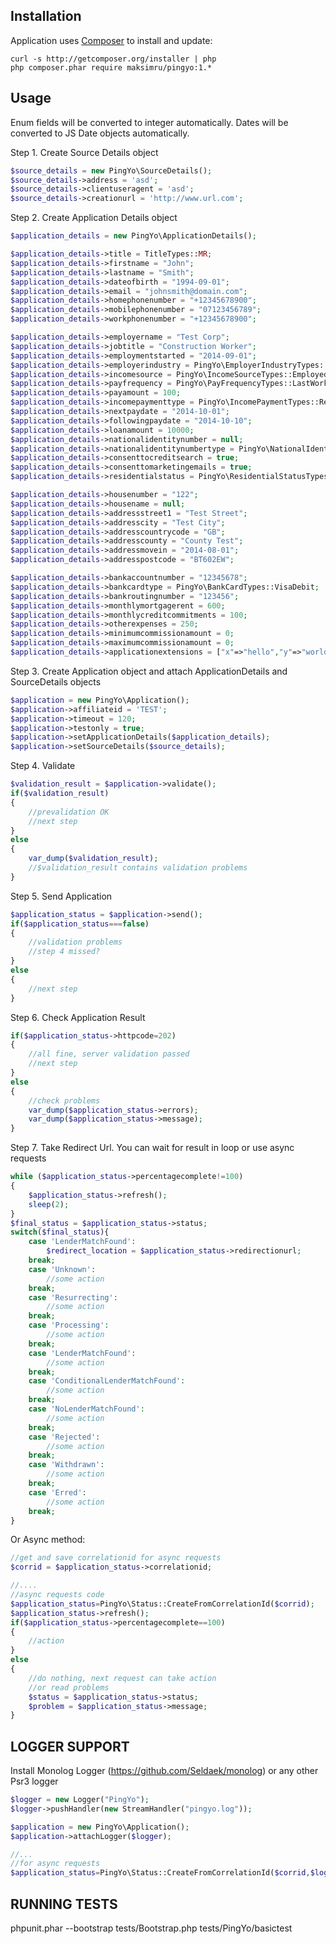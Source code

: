 ## Installation

Application uses [Composer](http://getcomposer.org) to install and update:

```
curl -s http://getcomposer.org/installer | php
php composer.phar require maksimru/pingyo:1.*
```

## Usage

Enum fields will be converted to integer automatically.
Dates will be converted to JS Date objects automatically.

Step 1. Create Source Details object
```php
$source_details = new PingYo\SourceDetails();
$source_details->address = 'asd';
$source_details->clientuseragent = 'asd';
$source_details->creationurl = 'http://www.url.com';
```

Step 2. Create Application Details object

```php
$application_details = new PingYo\ApplicationDetails();

$application_details->title = TitleTypes::MR;
$application_details->firstname = "John";
$application_details->lastname = "Smith";
$application_details->dateofbirth = "1994-09-01";
$application_details->email = "johnsmith@domain.com";
$application_details->homephonenumber = "+12345678900";
$application_details->mobilephonenumber = "07123456789";
$application_details->workphonenumber = "+12345678900";

$application_details->employername = "Test Corp";
$application_details->jobtitle = "Construction Worker";
$application_details->employmentstarted = "2014-09-01";
$application_details->employerindustry = PingYo\EmployerIndustryTypes::ConstructionManufacturing;
$application_details->incomesource = PingYo\IncomeSourceTypes::EmployedFullTime;
$application_details->payfrequency = PingYo\PayFrequencyTypes::LastWorkingDayMonth;
$application_details->payamount = 100;
$application_details->incomepaymenttype = PingYo\IncomePaymentTypes::RegionalDirectDeposit;
$application_details->nextpaydate = "2014-10-01";
$application_details->followingpaydate = "2014-10-10";
$application_details->loanamount = 10000;
$application_details->nationalidentitynumber = null;
$application_details->nationalidentitynumbertype = PingYo\NationalIdentityNumberTypes::NationalInsurance;
$application_details->consenttocreditsearch = true;
$application_details->consenttomarketingemails = true;
$application_details->residentialstatus = PingYo\ResidentialStatusTypes::HomeOwner;

$application_details->housenumber = "122";
$application_details->housename = null;
$application_details->addressstreet1 = "Test Street";
$application_details->addresscity = "Test City";
$application_details->addresscountrycode = "GB";
$application_details->addresscounty = "County Test";
$application_details->addressmovein = "2014-08-01";
$application_details->addresspostcode = "BT602EW";

$application_details->bankaccountnumber = "12345678";
$application_details->bankcardtype = PingYo\BankCardTypes::VisaDebit;
$application_details->bankroutingnumber = "123456";
$application_details->monthlymortgagerent = 600;
$application_details->monthlycreditcommitments = 100;
$application_details->otherexpenses = 250;
$application_details->minimumcommissionamount = 0;
$application_details->maximumcommissionamount = 0;
$application_details->applicationextensions = ["x"=>"hello","y"=>"world"];
```

Step 3. Create Application object and attach ApplicationDetails and SourceDetails objects

```php
$application = new PingYo\Application();
$application->affiliateid = 'TEST';
$application->timeout = 120;
$application->testonly = true;
$application->setApplicationDetails($application_details);
$application->setSourceDetails($source_details);
```

Step 4. Validate

```php
$validation_result = $application->validate();
if($validation_result)
{
	//prevalidation OK
	//next step
}
else
{
	var_dump($validation_result);
	//$validation_result contains validation problems
}
```

Step 5. Send Application

```php
$application_status = $application->send();
if($application_status===false)
{
	//validation problems
	//step 4 missed?
}
else
{
	//next step
}
```

Step 6. Check Application Result

```php
if($application_status->httpcode=202)
{
	//all fine, server validation passed
	//next step
}
else
{
	//check problems
	var_dump($application_status->errors);
	var_dump($application_status->message);
}

```
Step 7. Take Redirect Url. You can wait for result in loop or use async requests

```php
while ($application_status->percentagecomplete!=100)
{	
	$application_status->refresh();
	sleep(2);
}
$final_status = $application_status->status;
switch($final_status){
	case 'LenderMatchFound':
		$redirect_location = $application_status->redirectionurl;
	break;
	case 'Unknown':
		//some action
	break;
	case 'Resurrecting':
		//some action
	break;
	case 'Processing':
		//some action
	break;
	case 'LenderMatchFound':
		//some action
	break;
	case 'ConditionalLenderMatchFound':
		//some action
	break;
	case 'NoLenderMatchFound':
		//some action
	break;
	case 'Rejected':
		//some action
	break;
	case 'Withdrawn':
		//some action
	break;
	case 'Erred':
		//some action
	break;
}
```
Or Async method:
```php
//get and save correlationid for async requests
$corrid = $application_status->correlationid;

//....
//async requests code
$application_status=PingYo\Status::CreateFromCorrelationId($corrid);
$application_status->refresh();
if($application_status->percentagecomplete==100)
{
	//action
}
else
{
	//do nothing, next request can take action
	//or read problems
	$status = $application_status->status;
	$problem = $application_status->message;
}
```

## LOGGER SUPPORT

Install Monolog Logger (https://github.com/Seldaek/monolog) or any other Psr3 logger

```php
$logger = new Logger("PingYo");
$logger->pushHandler(new StreamHandler("pingyo.log"));

$application = new PingYo\Application();
$application->attachLogger($logger);

//...
//for async requests
$application_status=PingYo\Status::CreateFromCorrelationId($corrid,$logger);
```

## RUNNING TESTS

phpunit.phar --bootstrap tests/Bootstrap.php tests/PingYo/basictest